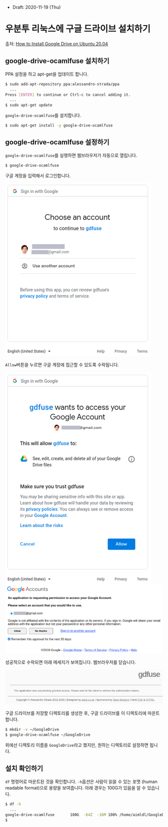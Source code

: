 * Draft: 2020-11-19 (Thu)

# 우분투 리눅스에 구글 드라이브 설치하기

출처: [How to Install Google Drive on Ubuntu 20.04](https://linuxhint.com/google_drive_installation_ubuntu/)

## google-drive-ocamlfuse 설치하기

PPA 설정을 하고 apt-get을 업데이트 합니다.

```bash
$ sudo add-apt-repository ppa:alessandro-strada/ppa
  ...
Press [ENTER] to continue or Ctrl-c to cancel adding it.
  ...
$ sudo apt-get update
```

`google-drive-ocamlfuse`를 설치합니다.

```bash
$ sudo apt-get install -y google-drive-ocamlfuse
```

## google-drive-ocamlfuse 설정하기

`google-drive-ocamlfuse`를 실행하면 웹브라우저가 자동으로 열립니다.

```bash
$ google-drive-ocamlfuse
```

구글 계정을 입력해서 로그인합니다. 

<img src='images/google-drive-ocamlfuse-webbrowser-1.png'>

`Allow`버튼을 누르면 구글 계정에 접근할 수 있도록 수락됩니다.

<img src='images/google-drive-ocamlfuse-webbrowser-2.png'>

<img src='images/google-drive-ocamlfuse-webbrowser-3.png'>

성공적으로 수락되면 아래 메세지가 보여집니다. 웹브라우저를 닫습니다.

<img src='images/google-drive-ocamlfuse-webbrowser-4.png'>

구글 드라이브를 저장할 디렉토리를 생성한 후, 구글 드라이브를 이 디렉토리에 마운트합니다.

```bash
$ mkdir -v ~/GoogleDrive
$ google-drive-ocamlfuse ~/GoogleDrive
```

위에선 디렉토리 이름을 `GoogleDrive`라고 했지만, 원하는 디렉토리로 설정하면 됩니다.

## 설치 확인하기

`df` 명령어로 마운트된 것을 확인합니다. `-h`옵션은 사람이 읽을 수 있는 포맷 (human readable format)으로 용량을 보여줍니다. 아래 경우는 100G가 있음을 알 수 있습니다.

```bash
$ df -h
  ...
google-drive-ocamlfuse       100G  -64Z  -16M 100% /home/aimldl/GoogleDrive
$
```